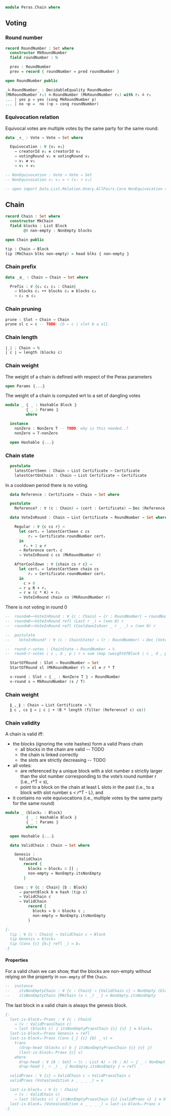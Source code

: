 ```agda
module Peras.Chain where
```

<!--
```agda
open import Data.Bool using (_∧_; true; false)
open import Data.List using (length; sum; upTo; applyUpTo; filterᵇ; filter; concat; catMaybes; zip)
open import Data.List.Membership.Propositional using (_∈_)
open import Data.List.Relation.Unary.Any using (any?; Any; here; there; lookup)
open import Data.List.Relation.Unary.All using (All)
open import Data.Maybe as M using (nothing; just)
open import Data.Nat using (ℕ; _/_; _>_; _≥_; _≥?_; NonZero; pred; _∸_; z≤n; s≤s)
open import Data.Nat using (_≤_; _<_; _∸_)
open import Data.Nat.Properties using (n≮n; _≟_)
open import Data.Product using (Σ; _,_; ∃; Σ-syntax; ∃-syntax; _×_; proj₁; proj₂)
open import Function.Base using (_∘_; _$_)
open import Relation.Nullary using (¬_; Dec; yes; no)
open import Relation.Nullary.Decidable using (_×-dec_)
open import Relation.Binary using (DecidableEquality)

import Relation.Binary.PropositionalEquality as Eq
open Eq using (_≢_)

open import Peras.Crypto
open import Peras.Block
open import Peras.Params

open import Haskell.Prelude hiding (length; trans; _<_; _>_; _∘_; sum; b; pred; filter; concat; _$_; lookup; zip; All; _,_; _×_)
{-# FOREIGN AGDA2HS import Peras.Crypto (Hash (..), Hashable (..)) #-}
```
-->

## Voting

### Round number

```agda
record RoundNumber : Set where
  constructor MkRoundNumber
  field roundNumber : ℕ

  prev : RoundNumber
  prev = record { roundNumber = pred roundNumber }

open RoundNumber public
```

<!--
```agda
{-# COMPILE AGDA2HS RoundNumber newtype deriving Eq #-}
```
-->

```agda
_≟-RoundNumber_ : DecidableEquality RoundNumber
(MkRoundNumber r₁) ≟-RoundNumber (MkRoundNumber r₂) with r₁ ≟ r₂
... | yes p = yes (cong MkRoundNumber p)
... | no ¬p =  no (¬p ∘ cong roundNumber)

```

<!--
### Vote

```agda
record Vote : Set where
  constructor MkVote
  field votingRound              : RoundNumber
        creatorId                : PartyId
        committeeMembershipProof : MembershipProof
        blockHash                : Hash
        signature                : Signature

open Vote public
```
-->

<!--
```agda
{-# COMPILE AGDA2HS Vote deriving Eq #-}
```
-->

<!--
```agda
{-
toSignable : ∀{msg} → Vote msg -> ByteString
toSignable _ = emptyBS -- const ""
-}

{-
postulate
  makeVote : ∀{msg} → RoundNumber -> PartyId -> msg -> Vote msg
-}
```
-->

<!--
```agda
-- | A vote is valid if the committee-membership proof and the signature are valid.
{-
isValid : ∀{msg} → Vote msg -> Bool
isValid v@(vote _ (MkPartyId vkey) committeeMembershipProof _ signature) =
  isCommitteeMember vkey committeeMembershipProof
    ∧ verify vkey signature (toSignable v)
-}
```
-->

### Equivocation relation

Equivocal votes are multiple votes by the same party for the same round.

```agda
data _∻_ : Vote → Vote → Set where

  Equivocation : ∀ {v₁ v₂}
    → creatorId v₁ ≡ creatorId v₂
    → votingRound v₁ ≡ votingRound v₂
    → v₁ ≢ v₂
    → v₁ ∻ v₂
```

```agda
-- NonEquivocation : Vote → Vote → Set
-- NonEquivocation v₁ v₂ = ¬ (v₁ ∻ v₂)

-- open import Data.List.Relation.Unary.AllPairs.Core NonEquivocation renaming (AllPairs to NoEquivocations) public
```

## Chain

```agda
record Chain : Set where
  constructor MkChain
  field blocks : List Block
        @0 non-empty : NonEmpty blocks

open Chain public
```
<!--
```agda
{-# COMPILE AGDA2HS Chain deriving Eq #-}
```
-->

```agda
tip : Chain → Block
tip (MkChain blks non-empty) = head blks ⦃ non-empty ⦄
```

### Chain prefix

```agda
data _⪯_ : Chain → Chain → Set where

  Prefix : ∀ {c₁ c₂ c₃ : Chain}
    → blocks c₁ ++ blocks c₃ ≡ blocks c₂
    → c₁ ⪯ c₂
```

### Chain pruning

```agda
prune : Slot → Chain → Chain
prune sl c = c -- TODO: {b ← c | slot b ≤ sl}.
```

### Chain length

```agda
∣_∣ : Chain → ℕ
∣ c ∣ = length (blocks c)
```

### Chain weight

The weight of a chain is defined with respect of the Peras parameters
```agda
open Params ⦃...⦄
```
The weight of a chain is computed wrt to a set of dangling votes
```agda
module _ ⦃ _ : Hashable Block ⦄
         ⦃ _ : Params ⦄
         where

  instance
    nonZero : NonZero T -- TODO: why is this needed..?
    nonZero = T-nonZero

  open Hashable ⦃...⦄
```

### Chain state

```agda
  postulate
    latestCertSeen : Chain → List Certificate → Certificate
    latestCertOnChain : Chain → List Certificate → Certificate
```

In a cooldown period there is no voting.

```agda
  data Reference : Certificate → Chain → Set where

  postulate
    Reference? : ∀ (c : Chain) → (cert : Certificate) → Dec (Reference cert c)

  data VoteInRound : Chain → List Certificate → RoundNumber → Set where

    Regular : ∀ {c cs r} →
      let certₛ = latestCertSeen c cs
          rₛ = Certificate.roundNumber certₛ
      in
        rₛ + 1 ≥ r
      → Reference certₛ c
      → VoteInRound c cs (MkRoundNumber r)

    AfterCooldown : ∀ {chain cs r c} →
      let certₛ = latestCertSeen chain cs
          rₛ = Certificate.roundNumber certₛ
      in
        c > 0
      → r ≥ R + rₛ
      → r ≡ (c * K) + rₛ
      → VoteInRound chain cs (MkRoundNumber r)
```

There is not voting in round 0

```agda
--  round≡0→¬VoteInRound : ∀ {c : Chain} → {r : RoundNumber} → roundNumber r ≡ 0 → ¬ (VoteInRound c r)
--  round≡0→¬VoteInRound refl (Last r _) = (n≮n 0) r
--  round≡0→¬VoteInRound refl (CooldownIsOver _ r _ _) = (n≮n 0) r
```

```agda
--  postulate
--    VoteInRound? : ∀ (c : ChainState) → (r : RoundNumber) → Dec (VoteInRound c r)
```
<!--
```agda
    -- VoteInRound? c r@(MkRoundNumber zero) = no λ x → let ¬p = round≡0→¬VoteInRound {c} {r} refl in ¬p x
    -- VoteInRound? c r@(MkRoundNumber (suc _)) with QuorumOnChain? c (prev r)
    -- ... | yes p = yes (Last (s≤s z≤n) p)
    -- ... | no ¬p = {!!}
```
-->
```agda
--  round-r-votes : ChainState → RoundNumber → ℕ
--  round-r-votes ⟨ c , d , p ⟩ r = sum (map (weightOfBlock ⟨ c , d , p ⟩ r) (blocks c))

  StartOfRound : Slot → RoundNumber → Set
  StartOfRound sl (MkRoundNumber r) = sl ≡ r * T

```

```agda
  v-round : Slot → ⦃ _ : NonZero T ⦄ → RoundNumber
  v-round s = MkRoundNumber (s / T)
```

### Chain weight

```agda
  ∥_,_∥ : Chain → List Certificate → ℕ
  ∥ c , cs ∥ = ∣ c ∣ + (B * length (filter (Reference? c) cs))
```

### Chain validity

<!--
```agda
-- open import Data.List.Relation.Unary.Unique.Propositional {A = Vote}
open import Relation.Nullary.Negation using (¬_)

import Relation.Binary.PropositionalEquality as PropEq
open PropEq using (trans)

open Block

open import Data.List.Membership.Propositional using (_∈_)
```
-->
A chain is valid iff:
  * the blocks (ignoring the vote hashes) form a valid Praos chain
     * all blocks in the chain are valid -- TODO
     * the chain is linked correctly
     * the slots are strictly decreasing -- TODO
  * all votes:
    * are referenced by a unique block with a slot number *s*
      strictly larger than the slot number corresponding to the
      vote’s round number r (i.e., r*T < s),
    * point to a block on the chain at least L slots in the past
      (i.e., to a block with slot number s < r*T - L), and
  * it contains no vote equivocations (i.e., multiple votes by the
    same party for the same round)
```agda
module _ {block₀ : Block}
         ⦃ _ : Hashable Block ⦄
         ⦃ _ : Params ⦄
         where

  open Hashable ⦃...⦄
```
```agda
  data ValidChain : Chain → Set where

    Genesis :
      ValidChain
        record {
          blocks = block₀ ∷ [] ;
          non-empty = NonEmpty.itsNonEmpty
        }

    Cons : ∀ {c : Chain} {b : Block}
      → parentBlock b ≡ hash (tip c)
      → ValidChain c
      → ValidChain
          record {
            blocks = b ∷ blocks c ;
            non-empty = NonEmpty.itsNonEmpty
          }
```

```agda
{-
  tip : ∀ {c : Chain} → ValidChain c → Block
  tip Genesis = block₀
  tip (Cons {c} {b₁} refl _) = b₁
-}
```

#### Properties

For a valid chain we can show, that the blocks are non-empty without relying on the
property in `non-empty` of the `Chain`.

```agda
--  instance
--    itsNonEmptyChain : ∀ {c : Chain} → {ValidChain c} → NonEmpty (blocks c)
--    itsNonEmptyChain {MkChain (x ∷ _) _ } = NonEmpty.itsNonEmpty
```

The last block in a valid chain is always the genesis block.

```agda
{-
  last-is-block₀-Praos : ∀ {c : Chain}
    → (v : ValidPraosChain c)
    → last (blocks c) ⦃ itsNonEmptyPraosChain {c} {v} ⦄ ≡ block₀
  last-is-block₀-Praos Genesis = refl
  last-is-block₀-Praos (Cons {_} {c} {b} _ v) =
    trans
      (drop-head (blocks c) b ⦃ itsNonEmptyPraosChain {c} {v} ⦄)
      (last-is-block₀-Praos {c} v)
    where
      drop-head : ∀ {A : Set} → (c : List A) → (b : A) → ⦃ _ : NonEmpty c ⦄ → last (b ∷ c) ≡ last c
      drop-head (_ ∷ _) _ ⦃ NonEmpty.itsNonEmpty ⦄ = refl

  validPraos : ∀ {c} → ValidChain c → ValidPraosChain c
  validPraos (VotesCondition x _ _ _ _) = x

  last-is-block₀ : ∀ {c : Chain}
    → (v : ValidChain c)
    → last (blocks c) ⦃ itsNonEmptyPraosChain {c} {validPraos v} ⦄ ≡ block₀
  last-is-block₀ (VotesCondition x _ _ _ _) = last-is-block₀-Praos x
-}
```

<!--
```agda
-- | `foldl` does not exist in `Haskell.Prelude` so let's roll our own
-- but let's make it total.
foldl1Maybe : ∀ {a : Set} -> (a -> a -> a) -> List a -> Maybe a
foldl1Maybe f xs =
  foldl (λ m y -> Just (case m of λ where
                             Nothing -> y
                             (Just x)  -> f x y))
        Nothing xs

{-# COMPILE AGDA2HS foldl1Maybe #-}

instance
  postulate
    iBlockEq : Eq Block

-- {-# COMPILE AGDA2HS iBlockEq #-}

prefix : List Block -> List Block -> List Block -> List Block
prefix acc (x ∷ xs) (y ∷ ys) =
  if x == y
   then prefix (x ∷ acc) xs ys
   else reverse acc
prefix acc _ _ = reverse acc

{-# COMPILE AGDA2HS prefix #-}

commonPrefix : List Chain -> List Block
commonPrefix chains =
  case listPrefix of λ where
     Nothing -> []
     (Just bs) -> reverse bs
   where
     listPrefix : Maybe (List Block)
     listPrefix = foldl1Maybe (prefix []) (map (λ l -> reverse (blocks l)) chains)

{-# COMPILE AGDA2HS commonPrefix #-}

-- I wish I could prove that and translate it to a QC property in Haskell :)
-- commonPrefixEq : {t : Set } -> ⦃ eqt : Eq t ⦄ -> (c₁ c₂ : Chain t) -> (c₁ ≡ c₂) -> (commonPrefix (c₁ ∷ c₂ ∷ []) ≡ c₁)
-- commonPrefixEq = {!!}

{-
postulate
  verifyLeadershipProof : Block → Bool

  properlyLinked : Chain → Bool
  decreasingSlots : Chain → Bool
-}

{-
correctBlocks : Chain → Bool
correctBlocks (MkChain blocks _ _) =
  let bs = toList BlockO blocks
  in all verifyLeadershipProof bs
-}
```
-->
